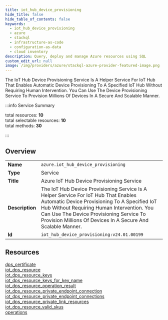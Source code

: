 ```yaml
---
title: iot_hub_device_provisioning
hide_title: false
hide_table_of_contents: false
keywords:
  - iot_hub_device_provisioning
  - azure
  - stackql
  - infrastructure-as-code
  - configuration-as-data
  - cloud inventory
description: Query, deploy and manage Azure resources using SQL
custom_edit_url: null
image: /img/providers/azure/stackql-azure-provider-featured-image.png
---
```

The IoT Hub Device Provisioning Service Is A Helper Service For IoT Hub That Enables Automatic Device Provisioning To A Specified IoT Hub Without Requiring Human Intervention. You Can Use The Device Provisioning Service To Provision Millions Of Devices In A Secure And Scalable Manner.  
    
:::info Service Summary

<div class="row">
<div class="providerDocColumn">
<span>total resources:&nbsp;<b>10</b></span><br />
<span>total selectable resources:&nbsp;<b>10</b></span><br />
<span>total methods:&nbsp;<b>30</b></span><br />
</div>
</div>

:::

## Overview
<table><tbody>
<tr><td><b>Name</b></td><td><code>azure.iot_hub_device_provisioning</code></td></tr>
<tr><td><b>Type</b></td><td>Service</td></tr>
<tr><td><b>Title</b></td><td>Azure IoT Hub Device Provisioning Service</td></tr>
<tr><td><b>Description</b></td><td>The IoT Hub Device Provisioning Service Is A Helper Service For IoT Hub That Enables Automatic Device Provisioning To A Specified IoT Hub Without Requiring Human Intervention. You Can Use The Device Provisioning Service To Provision Millions Of Devices In A Secure And Scalable Manner.</td></tr>
<tr><td><b>Id</b></td><td><code>iot_hub_device_provisioning:v24.01.00199</code></td></tr>
</tbody></table>

## Resources
<div class="row">
<div class="providerDocColumn">
<a href="/providers/azure/iot_hub_device_provisioning/dps_certificate/">dps_certificate</a><br />
<a href="/providers/azure/iot_hub_device_provisioning/iot_dps_resource/">iot_dps_resource</a><br />
<a href="/providers/azure/iot_hub_device_provisioning/iot_dps_resource_keys/">iot_dps_resource_keys</a><br />
<a href="/providers/azure/iot_hub_device_provisioning/iot_dps_resource_keys_for_key_name/">iot_dps_resource_keys_for_key_name</a><br />
<a href="/providers/azure/iot_hub_device_provisioning/iot_dps_resource_operation_result/">iot_dps_resource_operation_result</a><br />
</div>
<div class="providerDocColumn">
<a href="/providers/azure/iot_hub_device_provisioning/iot_dps_resource_private_endpoint_connection/">iot_dps_resource_private_endpoint_connection</a><br />
<a href="/providers/azure/iot_hub_device_provisioning/iot_dps_resource_private_endpoint_connections/">iot_dps_resource_private_endpoint_connections</a><br />
<a href="/providers/azure/iot_hub_device_provisioning/iot_dps_resource_private_link_resources/">iot_dps_resource_private_link_resources</a><br />
<a href="/providers/azure/iot_hub_device_provisioning/iot_dps_resource_valid_skus/">iot_dps_resource_valid_skus</a><br />
<a href="/providers/azure/iot_hub_device_provisioning/operations/">operations</a><br />
</div>
</div>
